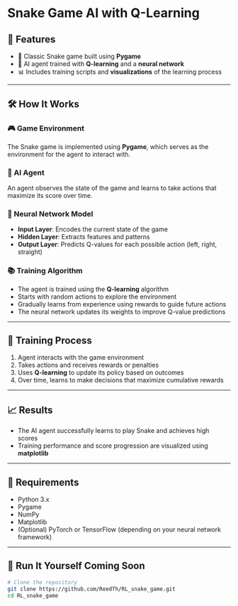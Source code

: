 # Snake Game AI with Q-Learning

## 🚀 Features

- 🐍 Classic Snake game built using **Pygame**  
- 🧠 AI agent trained with **Q-learning** and a **neural network**  
- 📊 Includes training scripts and **visualizations** of the learning process  

---

## 🛠️ How It Works

### 🎮 Game Environment  
The Snake game is implemented using **Pygame**, which serves as the environment for the agent to interact with.

### 🤖 AI Agent  
An agent observes the state of the game and learns to take actions that maximize its score over time.

### 🧩 Neural Network Model  
- **Input Layer**: Encodes the current state of the game  
- **Hidden Layer**: Extracts features and patterns  
- **Output Layer**: Predicts Q-values for each possible action (left, right, straight)

### 📚 Training Algorithm  
- The agent is trained using the **Q-learning** algorithm  
- Starts with random actions to explore the environment  
- Gradually learns from experience using rewards to guide future actions  
- The neural network updates its weights to improve Q-value predictions  

---

## 🔁 Training Process

1. Agent interacts with the game environment  
2. Takes actions and receives rewards or penalties  
3. Uses **Q-learning** to update its policy based on outcomes  
4. Over time, learns to make decisions that maximize cumulative rewards  

---

## 📈 Results

- The AI agent successfully learns to play Snake and achieves high scores  
- Training performance and score progression are visualized using **matplotlib**  

---

## 📎 Requirements

- Python 3.x  
- Pygame  
- NumPy  
- Matplotlib  
- (Optional) PyTorch or TensorFlow (depending on your neural network framework)

---

## 🧪 Run It Yourself Coming Soon

```bash
# Clone the repository
git clone https://github.com/ReedTh/RL_snake_game.git
cd RL_snake_game

